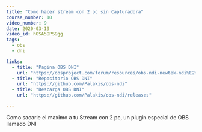 ```yaml
---
title: "Como hacer stream con 2 pc sin Capturadora"
course_number: 10
video_number: 9
date: 2020-03-19
video_id: hOSA5OPS9gg
tags:
  - obs
  - dni

links:
  - title: "Pagina OBS DNI"
    url: "https://obsproject.com/forum/resources/obs-ndi-newtek-ndi%E2%84%A2-integration-into-obs-studio.528/"
  - title: "Repositorio OBS DNI"
    url: "https://github.com/Palakis/obs-ndi"
  - title: "Descarga OBS DNI"
    url: "https://github.com/Palakis/obs-ndi/releases"

---
```


Como sacarle el maximo a tu Stream con 2 pc, un plugin especial de OBS llamado DNI
